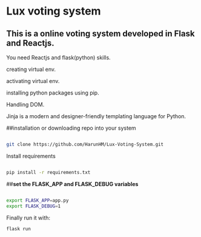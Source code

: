 # Lux voting system


## This is a online voting system developed in Flask and Reactjs.

You need Reactjs and flask(python) skills.


creating virtual env.


activating virtual env.


installing python packages using pip.


Handling DOM.

Jinja is a modern and designer-friendly templating language for Python.


##installation or downloading repo into your system
```bash

git clone https://github.com/HarunHM/Lux-Voting-System.git 
```

Install requirements

```bash

pip install -r requirements.txt

```

##**set the FLASK_APP and FLASK_DEBUG variables**

```bash

export FLASK_APP=app.py
export FLASK_DEBUG=1
```

Finally run it with:

```bash
flask run
```
